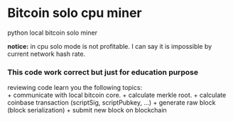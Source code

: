 # Bitcoin solo cpu miner
python local bitcoin solo miner


**notice:**
in cpu solo mode is not profitable. I can say it is impossible by current network hash rate.<br>
<h3> This code work correct but just for education purpose </h3>
reviewing code learn you the following topics: <br>
+ communicate with local bitcoin core.
+ calculate merkle root.
+ calculate coinbase transaction (scriptSig, scriptPubkey, ...)
+ generate raw block (block serialization)
+ submit new block on blockchain